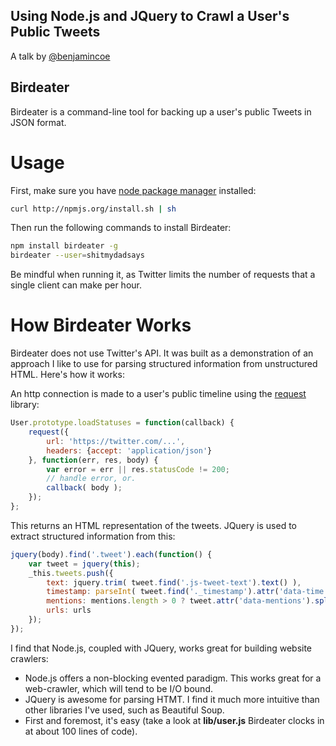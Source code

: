Using Node.js and JQuery to Crawl a User's Public Tweets
--------------------------------------------------------

A talk by [@benjamincoe](https://twitter.com/benjamincoe)

Birdeater
---------

Birdeater is a command-line tool for backing up a user's public Tweets in JSON format.

Usage
=====

First, make sure you have [node package manager](https://github.com/isaacs/npm/) installed:

```bash
curl http://npmjs.org/install.sh | sh
```

Then run the following commands to install Birdeater:

```bash
npm install birdeater -g
birdeater --user=shitmydadsays
```

Be mindful when running it, as Twitter limits the number of requests that a single client can make per hour.

How Birdeater Works
==================

Birdeater does not use Twitter's API. It was built as a demonstration of an approach I like to use for parsing structured information from unstructured HTML. Here's how it works:

An http connection is made to a user's public timeline using the [request](https://github.com/mikeal/request/) library:

```javascript
User.prototype.loadStatuses = function(callback) {
	request({
		url: 'https://twitter.com/...',
		headers: {accept: 'application/json'}
	}, function(err, res, body) {
		var error = err || res.statusCode != 200;
		// handle error, or.
		callback( body );
	});
};
```

This returns an HTML representation of the tweets. JQuery is used to extract structured information from this:

```javascript
jquery(body).find('.tweet').each(function() {
	var tweet = jquery(this);
	_this.tweets.push({
		text: jquery.trim( tweet.find('.js-tweet-text').text() ),
		timestamp: parseInt( tweet.find('._timestamp').attr('data-time') ),
		mentions: mentions.length > 0 ? tweet.attr('data-mentions').split(' ') : [],
		urls: urls
	});
});
```

I find that Node.js, coupled with JQuery, works great for building website crawlers:

* Node.js offers a non-blocking evented paradigm. This works great for a web-crawler, which will tend to be I/O bound.
* JQuery is awesome for parsing HTMT. I find it much more intuitive than other libraries I've used, such as Beautiful Soup.
* First and foremost, it's easy (take a look at **lib/user.js** Birdeater clocks in at about 100 lines of code).
